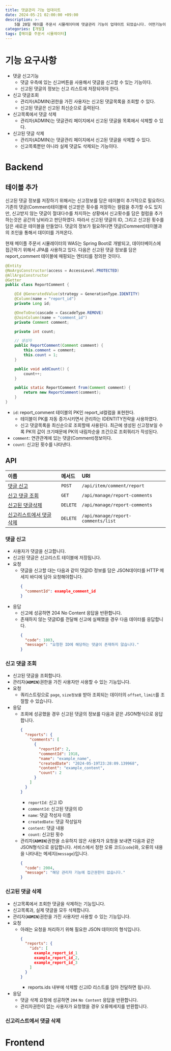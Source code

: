 ```yaml
---
title: 댓글관리 기능 업데이트
date: 2024-05-21 02:00:00 +09:00
description: >-
    5월 20일 메이플 주문서 시뮬레이터에 댓글관리 기능이 업데이트 되었습니다. 어떤기능이 추가되었고, 개발과정에서 어떤 고민이 있었는지 기술합니다.
categories: [개발]
tags: [메이플 주문서 시뮬레이터]
---
```


# 기능 요구사항
- 댓글 신고기능
  - 댓글 우측에 있는 신고버튼을 사용해서 댓글을 신고할 수 있는 기능이다.
  - 신고된 댓글의 정보는 신고 리스트에 저장되어야 한다.
- 신고 댓글조회
  - 관리자(ADMIN)권한을 가진 사용자는 신고된 댓글목록을 조회할 수 있다.
  - 신고된 댓글은 신고된 최신순으로 출력된다.
- 신고목록에서 댓글 삭제
  - 관리자(ADMIN)는 댓글관리 페이지에서 신고된 댓글을 목록에서 삭제할 수 있다.
- 신고된 댓글 삭제
  - 관리자(ADMIN)는 댓글관리 페이지에서 신고된 댓글을 삭제할 수 있다.
  - 신고목록뿐만 아니라 실제 댓글도 삭제되는 기능이다.

# Backend
## 테이블 추가
신고된 댓글 정보를 저장하기 위해서는 신고정보를 담은 테이블이 추가적으로 필요하다.
기존의 댓글(Comment)테이블에 신고받은 횟수를 저장하는 컬럼을 추가할 수도 있지만, 신고받지 않는 댓글이 절대다수를 차지하는 상황에서
신고횟수를 담은 컬럼을 추가하는것은 공간의 낭비라고 판단하였다. 따라서 신고된 댓글의 ID, 그리고 신고된 횟수를 담은 새로운 테이블을 만들었다. 
댓글의 정보가 필요하다면 댓글(Comment)테이블과의 조인을 통해서 데이터를 가져온다.

현재 메이플 주문서 시뮬레이터의 WAS는 Spring Boot로 개발되고, 데이터베이스에 접근하기 위해서 JPA를 사용하고 있다. 다음은 신고된 댓글 정보를 담은 
report_comment 테이블에 매핑되는 엔티티를 정의한 것이다.
```java
@Entity
@NoArgsConstructor(access = AccessLevel.PROTECTED)
@AllArgsConstructor
@Getter
public class ReportComment {

    @Id @GeneratedValue(strategy = GenerationType.IDENTITY)
    @Column(name = "report_id")
    private Long id;

    @OneToOne(cascade = CascadeType.REMOVE)
    @JoinColumn(name = "comment_id")
    private Comment comment;

    private int count;

    // 생성자
    public ReportComment(Comment comment) {
        this.comment = comment;
        this.count = 1;
    }

    public void addCount() {
        count++;
    }

    public static ReportComment from(Comment comment) {
        return new ReportComment(comment);
    }
}
```

- `id`: report_comment 테이블의 PK인 report_id컬럼을 표현한다.
  - 테이블이 PK를 자동 증가시키면서 관리하는 IDENTITY전략을 사용하였다.
  - 신고 댓글목록을 최신순으로 조회할때 사용된다. 최근에 생성된 신고정보일 수록 PK의 값이 크기때문에 PK의 내림차순을 조건으로 조회쿼리가 작성된다.
- `comment`: 연관관계에 있는 댓글(Comment)정보이다.
- `count`: 신고된 횟수를 나타낸다.

## API
|이름|메서드|URI|
|:-----|:---|:---|
|[댓글 신고](#댓글-신고)|`POST`|`/api/item/comment/report`|
|[신고 댓글 조회](#신고-댓글-조회)|`GET`|`/api/manage/report-comments`|
|[신고된 댓글삭제](#신고된-댓글-삭제)|`DELETE`|`/api/manage/report-comments`|
|[신고리스트에서 댓글삭제](#신고리스트에서-댓글-삭제)|`DELETE`|`/api/manage/report-comments/list`|

### 댓글 신고
- 사용자가 댓글을 신고합니다.
- 신고된 댓글은 신고리스트 테이블에 저장됩니다.
- 요청
  - 댓글을 신고할 대는 다음과 같이 댓글ID 정보를 담은 JSON데이터를 HTTP 메세지 바디에 담아 요청해야합니다.
    ```json
    {
      "commentId": example_comment_id
    }
    ```
- 응답
  - 신고에 성공하면 204 No Content 응답을 반환합니다.
  - 존재하지 않는 댓글ID를 전달해 신고에 실패했을 경우 다음 데이터를 응답합니다.
    ```json
    {
      "code": 1003,
      "message": "요청한 ID에 해당하는 댓글이 존재하지 않습니다."
    }
    ```

### 신고 댓글 조회
- 신고된 댓글을 조회합니다.
- 관리자(**`ADMIN`**)권한을 가진 사용자만 사용할 수 있는 기능입니다.
- 요청
  - 쿼리스트링으로 `page`, `size정보를` 받아 조회되는 데이터의 `offset`, `limit`를 조절할 수 있습니다.
- 응답
  - 조회에 성공했을 경우 신고된 댓글의 정보를 다음과 같은 JSON형식으로 응답합니다.
    ```json
    {
      "reports": {
        "comments": [
          {
            "reportId": 2,
            "commentId": 1918,
            "name": "example_name",
            "createdDate": "2024-05-19T23:28:09.139968",
            "content": "example_content",
            "count": 2
          }
        ]
      }
    }
    ```
    - `reportId`: 신고 ID
    - `commentId`: 신고된 댓글의 ID
    - `name`: 댓글 작성자 이름
    - `createdDate`: 댓글 작성일자
    - `content`: 댓글 내용
    - `count`: 신고된 횟수
  - 관리자(**`ADMIN`**)권한을 소유하지 않은 사용자가 요청을 보내면 다음과 같은 JSON형식으로 응답합니다. 서비스에서 정한 오류 코드(`code`)와, 오류의 내용을 나타내는 메세지(`message`)입니다.
    ```json
    {
      "code": 2004,
      "message": "해당 관리자 기능에 접근권한이 없습니다."
    }
    ```

### 신고된 댓글 삭제
- 신고목록에서 조회한 댓글을 삭제하는 기능입니다.
- 신고목록과, 실제 댓글을 모두 삭제합니다.
- 관리자(**`ADMIN`**)권한을 가진 사용자만 사용할 수 있는 기능입니다.
- 요청
  - 아래는 요청을 처리하기 위해 필요한 JSON 데이터의 형식입니다.
    ```json
    {
      "reports": {
        "ids": [
          example_report_id_1
          example_report_id_2,	
          example_report_id_3		
        ]
      }
    }
    ```
    - reports.ids 내부에 삭제할 신고ID 리스트를 담아 전달하면 됩니다.
- 응답
  - 댓글 삭제 요청에 성공하면 `204` `No Content` 응답을 반환합니다.
  - 관리자권한이 없는 사용자가 요청했을 경우 오류메세지를 반환합니다.


### 신고리스트에서 댓글 삭제

# Frontend
